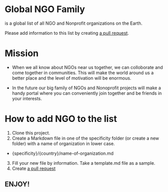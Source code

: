 # Global NGO Family
  is a global list of all NGO and Nonprofit organizations on the Earth.
 
  Please add information to this list by creating [a pull request](https://github.com/global-ngo-family/index/pulls).
  
# Mission
- When we all know about NGOs near us together, we can colloborate and come together in communities. This will make the world around us a better place and the level of motivation will be enormous.

- In the future our big family of NGOs and Nonoprofit projects will make a handy portal where you can conveniently join together and be friends in your interests.

# How to add NGO to the list
1. Clone this project.
2. Create a Markdown file in one of the specificity folder (or create a new folder) with a name of organization in lower case.
- {specificity}/{country}/name-of-organization.md
3. Fill your new file by information. Take a template.md file as a sample.
4. Create [a pull request](https://github.com/global-ngo-family/index/pulls)

## ENJOY!
